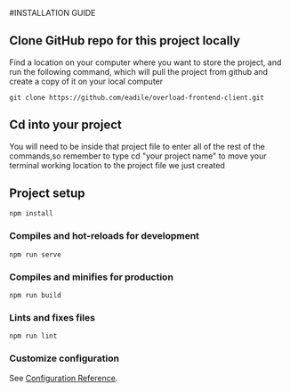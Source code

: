 #INSTALLATION GUIDE
## Clone GitHub repo for this project locally
Find a location on your computer where you want to store the project, and run the following command, which will pull the project from github and create a copy of it on your local computer

```
git clone https://github.com/eadile/overload-frontend-client.git
```

## Cd into your project
You will need to be inside that project file to enter all of the rest of the commands,so remember to type cd "your project name" to move your terminal working location to the project file we just created

## Project setup
```
npm install
```

### Compiles and hot-reloads for development
```
npm run serve
```

### Compiles and minifies for production
```
npm run build
```

### Lints and fixes files
```
npm run lint
```

### Customize configuration
See [Configuration Reference](https://cli.vuejs.org/config/).
